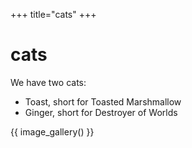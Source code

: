 +++
title="cats"
+++

# cats

We have two cats:

- Toast, short for Toasted Marshmallow
- Ginger, short for Destroyer of Worlds

{{ image_gallery() }}